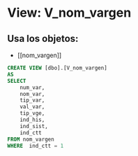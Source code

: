 # View: V_nom_vargen

## Usa los objetos:
- [[nom_vargen]]

```sql
CREATE VIEW [dbo].[V_nom_vargen]
AS
SELECT
	num_var,	
	nom_var,	
	tip_var,	
	val_var,	
	tip_vge,
	ind_his,
	ind_sist,
	ind_ctt
FROM nom_vargen
WHERE  ind_ctt = 1
```
